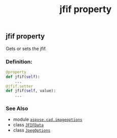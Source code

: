﻿---
title: jfif property
second_title: Aspose.CAD for Python via .NET API References
description: 
type: docs
weight: 80
url: /aspose.cad.imageoptions/jpegoptions/jfif/
is_root: false
---

## jfif property


Gets or sets the jfif.
### Definition:
```python
@property
def jfif(self):
    ...
@jfif.setter
def jfif(self, value):
    ...
```

### See Also
* module [`aspose.cad.imageoptions`](../../)
* class [`JFIFData`](/cad/python-net/aspose.cad.fileformats.jpeg/jfifdata)
* class [`JpegOptions`](/cad/python-net/aspose.cad.imageoptions/jpegoptions)
